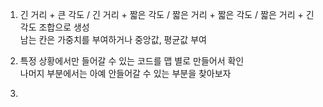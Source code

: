 1. 긴 거리 + 큰 각도 / 긴 거리 + 짧은 각도 / 짧은 거리 + 짧은 각도 / 짧은 거리 + 긴 각도 조합으로 생성   
   남는 칸은 가중치를 부여하거나 중앙값, 평균값 부여
   
2. 특정 상황에서만 들어갈 수 있는 코드를 맵 별로 만들어서 확인   
   나머지 부분에서는 아예 안들어갈 수 있는 부분을 찾아보자

5. 

